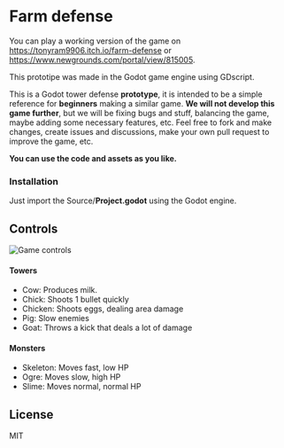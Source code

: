 
# Farm defense
You can play a working version of the game on https://tonyram9906.itch.io/farm-defense or https://www.newgrounds.com/portal/view/815005.

This prototipe was made in the Godot game engine using GDscript.

This is a Godot tower defense **prototype**, it is intended to be a simple reference for **beginners** making a similar game.
**We will not develop this game further**, but we will be fixing bugs and stuff, balancing the game, maybe adding some necessary features, etc. Feel free to fork and make changes, create issues and discussions, make your own pull request to improve the game, etc. 

**You can use the code and assets as you like.**


###  Installation
Just import the Source/**Project.godot** using the Godot engine.


## Controls
![Game controls](https://raw.githubusercontent.com/RodoPZ/Farm-Defense/develop/docs/Instructions.png?token=GHSAT0AAAAAABP2MQF2MNJ5H3S7L3C7YZYUYPTMTSA)

#### Towers
- Cow: Produces milk.
- Chick: Shoots 1 bullet quickly
- Chicken: Shoots eggs, dealing area damage
- Pig: Slow enemies
- Goat: Throws a kick that deals a lot of damage

#### Monsters
- Skeleton: Moves fast, low HP
- Ogre: Moves slow, high HP
- Slime: Moves normal, normal HP

## License

MIT
